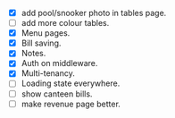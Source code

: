 
- [x] add pool/snooker photo in tables page.
- [ ] add more colour tables.
- [x] Menu pages.
- [x] Bill saving.
- [x] Notes.
- [x] Auth on middleware.
- [x] Multi-tenancy.
- [ ] Loading state everywhere.
- [ ] show canteen bills.
- [ ] make revenue page better.